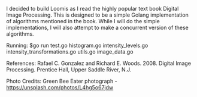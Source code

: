 I decided to build Loomis as I read the highly popular text book Digital Image Processing. This is designed to be a simple Golang implementation of algorithms mentioned in the book. While I will do the simple implementations, I will also attempt to make a concurrent version of these algorithms.

Running:
$go run test.go histogram.go intensity_levels.go intensity_transformations.go utils.go image_data.go

References:
Rafael C. Gonzalez and Richard E. Woods. 2008. Digital Image Processing. Prentice Hall, Upper Saddle River, N.J.

Photo Credits:
Green Bee Eater photograph - https://unsplash.com/photos/L4hg5o67jdw
